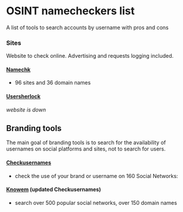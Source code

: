 # OSINT namecheckers list

A list of tools to search accounts by username with pros and cons

### Sites

Website to check online. Advertising and requests logging included.

#### [Namechk](https://namechk.com/)
* 96 sites and 36 domain names

#### [Usersherlock](http://usersherlock.com/)
*website is down*

## Branding tools

The main goal of branding tools is to search for the availability of usernames on social platforms and sites, not to search for users.

#### [Checkusernames](https://checkusernames.com/)
* check the use of your brand or username on 160 Social Networks:

#### [Knowem](https://knowem.com/) (updated Checkusernames)
* search over 500 popular social networks, over 150 domain names
